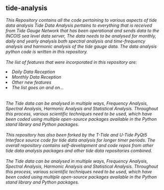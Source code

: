 ## tide-analysis
<i>This Repository contains all the code pertaining to various aspects of tide data analysis 
Tide Data Analysis pertains to everything that is received from Tide Gauge Network that has been operational and sends data to the INCOIS sea level data server,  The data needs to be analysed for monthly, daily and yearly analysis both spectral analysis and time-frequency analysis and harmonic analysis of the tide gauge data. The data analysis python code is written in this repository.</i>
<br><br>
<i> The list of features that were incorporated in this repository are: </i>
<i>
<li> Daily Data Reception
<li> Monthly Data Reception
<li> Other new features
<li> The list goes on and on...
</li></i>
<br><br>
<i> The Tide data can be analysed in multiple ways, Frequency Analysis, Spectral Analysis, Harmonic Analysis and Statistical Analysis.  Throughout this process, various scientific techniques need to be used, which have been coded using multiple open-source packages available in the Python stand library and Python packages. </i>
<br><br>
<i>This repository has also been forked by the T-Tide and U-Tide PyQt5 Interface source code for tide data analysis for longer timer periods. The overall repository contains self-development and code repos from other tide data analysis packages and other tide data repositories combined. </i>
<br><br>
<i> The Tide data can be analysed in multiple ways, Frequency Analysis, Spectral Analysis, Harmonic Analysis and Statistical Analysis.  Throughout this process, various scientific techniques need to be used, which have been coded using multiple open-source packages available in the Python stand library and Python packages. </i>
<br><br>
